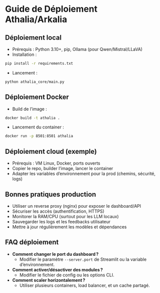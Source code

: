 # Guide de Déploiement Athalia/Arkalia

## Déploiement local
- Prérequis : Python 3.10+, pip, Ollama (pour Qwen/Mistral/LLaVA)
- Installation :
```bash
pip install -r requirements.txt
```
- Lancement :
```bash
python athalia_core/main.py
```

## Déploiement Docker
- Build de l’image :
```bash
docker build -t athalia .
```
- Lancement du container :
```bash
docker run -p 8501:8501 athalia
```

## Déploiement cloud (exemple)
- Prérequis : VM Linux, Docker, ports ouverts
- Copier le repo, builder l’image, lancer le container
- Adapter les variables d’environnement pour la prod (chemins, sécurité, logs)

## Bonnes pratiques production
- Utiliser un reverse proxy (nginx) pour exposer le dashboard/API
- Sécuriser les accès (authentification, HTTPS)
- Monitorer la RAM/CPU (surtout pour les LLM locaux)
- Sauvegarder les logs et les feedbacks utilisateur
- Mettre à jour régulièrement les modèles et dépendances

## FAQ déploiement
- **Comment changer le port du dashboard ?**
  - Modifier le paramètre `--server.port` de Streamlit ou la variable d’environnement.
- **Comment activer/désactiver des modules ?**
  - Modifier le fichier de config ou les options CLI.
- **Comment scaler horizontalement ?**
  - Utiliser plusieurs containers, load balancer, et un cache partagé. 